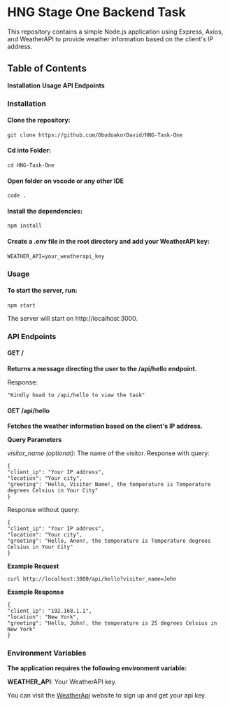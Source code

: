 # HNG Stage One Backend Task

This repository contains a simple Node.js application using Express, Axios, and WeatherAPI to provide weather information based on the client's IP address.

## Table of Contents

**Installation**
**Usage**
**API Endpoints**

### Installation

#### Clone the repository:

```
git clone https://github.com/ObodoakorDavid/HNG-Task-One
```

#### Cd into Folder:

```
cd HNG-Task-One
```

#### Open folder on vscode or any other IDE

```
code .
```

#### Install the dependencies:

```
npm install
```

#### Create a .env file in the root directory and add your WeatherAPI key:

```
WEATHER_API=your_weatherapi_key
```

### Usage

#### To start the server, run:

```
npm start
```

The server will start on http://localhost:3000.

### API Endpoints

#### GET /

**Returns a message directing the user to the /api/hello endpoint.**

Response:

```
"Kindly head to /api/hello to view the task"
```

#### GET /api/hello

**Fetches the weather information based on the client's IP address.**

**Query Parameters**

_visitor_name (optional)_: The name of the visitor.
Response with query:

```
{
"client_ip": "Your IP address",
"location": "Your city",
"greeting": "Hello, Visitor Name!, the temperature is Temperature degrees Celsius in Your City"
}
```

Response without query:

```
{
"client_ip": "Your IP address",
"location": "Your city",
"greeting": "Hello, Anon!, the temperature is Temperature degrees Celsius in Your City"
}
```

**Example Request**

```
curl http://localhost:3000/api/hello?visitor_name=John
```

**Example Response**

```
{
"client_ip": "192.168.1.1",
"location": "New York",
"greeting": "Hello, John!, the temperature is 25 degrees Celsius in New York"
}
```

### Environment Variables

**The application requires the following environment variable:**

**WEATHER_API**: Your WeatherAPI key.

You can visit the [WeatherApi](https://www.weatherapi.com/) website to sign up and get your api key.
